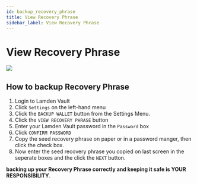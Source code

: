 ```yaml
---
id: backup_recovery_phrase
title: View Recovery Phrase
sidebar_label: View Recovery Phrase
---
```


# View Recovery Phrase

![](/img/wallet/gif/backup_recovery_phrase.gif)

## How to backup Recovery Phrase
1. Login to Lamden Vault
2. Click `Settings` on the left-hand menu
3. Click the `BACKUP WALLET` button from the Settings Menu.
4. Click the `VIEW RECOVERY PHRASE` button
5. Enter your Lamden Vault password in the `Password` box
6. Click `CONFIRM PASSWORD`
7. Copy the seed recovery phrase on paper or in a password manger, then click the check box.
8. Now enter the seed recovery phrase you copied on last screen in the seperate boxes and the click the `NEXT` button.

**backing up your Recovery Phrase correctly and keeping it safe is YOUR RESPONSIBILITY**.